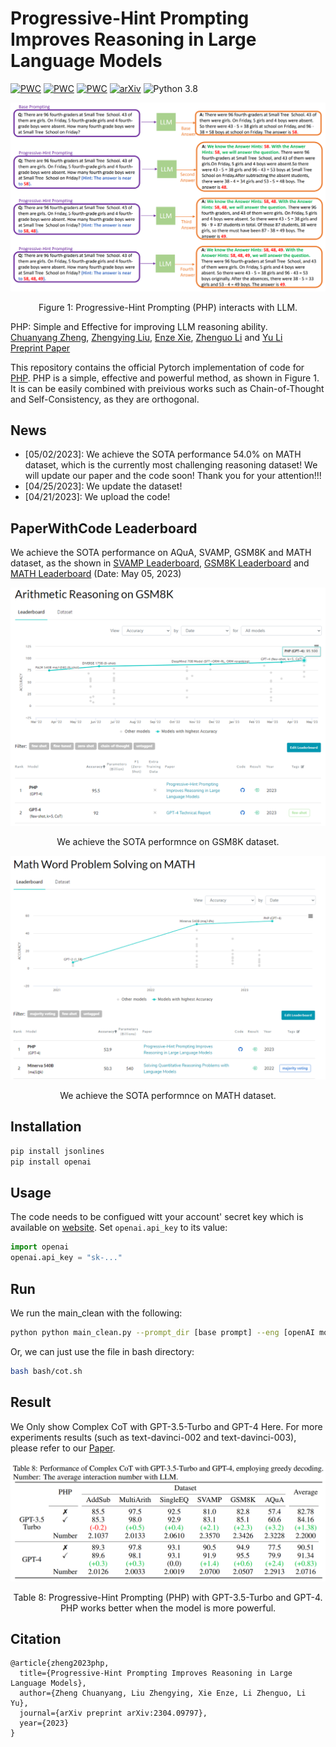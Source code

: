 # Progressive-Hint Prompting Improves Reasoning in Large Language Models

[![PWC](https://img.shields.io/endpoint.svg?url=https://paperswithcode.com/badge/progressive-hint-prompting-improves-reasoning/arithmetic-reasoning-on-gsm8k)](https://paperswithcode.com/sota/arithmetic-reasoning-on-gsm8k?p=progressive-hint-prompting-improves-reasoning)
[![PWC](https://img.shields.io/endpoint.svg?url=https://paperswithcode.com/badge/progressive-hint-prompting-improves-reasoning/math-word-problem-solving-on-math)](https://paperswithcode.com/sota/math-word-problem-solving-on-math?p=progressive-hint-prompting-improves-reasoning)
[![PWC](https://img.shields.io/endpoint.svg?url=https://paperswithcode.com/badge/progressive-hint-prompting-improves-reasoning/math-word-problem-solving-on-svamp)](https://paperswithcode.com/sota/math-word-problem-solving-on-svamp?p=progressive-hint-prompting-improves-reasoning)
[![arXiv](https://img.shields.io/badge/arXiv-Paper-<COLOR>.svg)](https://arxiv.org/abs/2304.09797)
![Python 3.8](https://img.shields.io/badge/python-3.8-green.svg)

<div align="center">
  <img src="resources/img.png">
</div>
<p align="center">
  Figure 1: Progressive-Hint Prompting (PHP) interacts with LLM.
</p>

PHP: Simple and Effective for improving LLM reasoning ability.<br>
[Chuanyang Zheng](https://chuanyang-zheng.github.io/), [Zhengying Liu](https://scholar.google.com/citations?user=DFme0joAAAAJ&hl=fr), [Enze Xie](https://xieenze.github.io/), [Zhenguo Li](https://www.ee.columbia.edu/~zgli/) and [Yu Li](https://liyu95.com)<br>
[Preprint  Paper](https://arxiv.org/abs/2304.09797)

This repository contains the official Pytorch implementation of code for [PHP](https://arxiv.org/abs/2304.09797).
PHP is a simple, effective and powerful method, as shown in Figure 1. It is can be easily combined with preivious works such as Chain-of-Thought and Self-Consistency, as they are orthogonal.

## News
- [05/02/2023]: We achieve the SOTA performance 54.0% on MATH dataset, which is the currently most challenging reasoning dataset! We will update our paper and the code soon! Thank you for your attention!!!
- [04/25/2023]: We update the dataset!
- [04/21/2023]: We upload the code!

## PaperWithCode Leaderboard

We achieve the SOTA performance on AQuA, SVAMP, GSM8K and MATH dataset, as the shown in [SVAMP Leaderboard](https://paperswithcode.com/sota/math-word-problem-solving-on-svamp), [GSM8K Leaderboard](https://paperswithcode.com/sota/arithmetic-reasoning-on-gsm8k) and [MATH Leaderboard](https://paperswithcode.com/sota/math-word-problem-solving-on-math) (Date: May 05, 2023)
<div align="center">
  <img src="resources/leaderboard.png">
</div>
<p align="center">
  We achieve the SOTA performnce on GSM8K dataset.
</p>
<div align="center">
  <img src="resources/leaderboard_math.png">
</div>
<p align="center">
  We achieve the SOTA performnce on MATH dataset.
</p>

## Installation
```sh
pip install jsonlines
pip install openai
```

## Usage
The code needs to be configued witt your account' secret key which is available on [website](https://platform.openai.com/account/api-keys). 
Set `openai.api_key` to its value:
```python
import openai
openai.api_key = "sk-..."
```

## Run
We run the main_clean with the following:
```sh
python python main_clean.py --prompt_dir [base prompt] --eng [openAI model] --seed [seed number] --hint [PHP prompt] --dataset [datasetname] --num_test -1 --q1 [ori: standard or CoT, complex: complex CoT] --q2 [ori: standard or CoT, complex: complex CoT] --sample [sample number] --temp [0.0 for greedy, 0.7 for sc]
```
Or, we can just use the file in bash directory:
```sh
bash bash/cot.sh
```

## Result
We Only show Complex CoT with GPT-3.5-Turbo and GPT-4 Here. For more experiments results (such as text-davinci-002 and text-davinci-003), please refer to our [Paper](https://arxiv.org/abs/2304.09797).
<div align="center">
  <img src="resources/table_8.png">
</div>
<p align="center">
  Table 8: Progressive-Hint Prompting (PHP) with GPT-3.5-Turbo and GPT-4. PHP works better when the model is more powerful.
</p>

## Citation
```
@article{zheng2023php,
  title={Progressive-Hint Prompting Improves Reasoning in Large Language Models},
  author={Zheng Chuanyang, Liu Zhengying, Xie Enze, Li Zhenguo, Li Yu},
  journal={arXiv preprint arXiv:2304.09797},
  year={2023}
}
```
